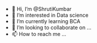 - 👋 Hi, I’m @ShrutiKumbar
- 👀 I’m interested in Data science
- 🌱 I’m currently learning BCA
- 💞️ I’m looking to collaborate on ...
- 📫 How to reach me ...

<!---
ShrutiKumbar/ShrutiKumbar is a ✨ special ✨ repository because its `README.md` (this file) appears on your GitHub profile.
You can click the Preview link to take a look at your changes.
--->

